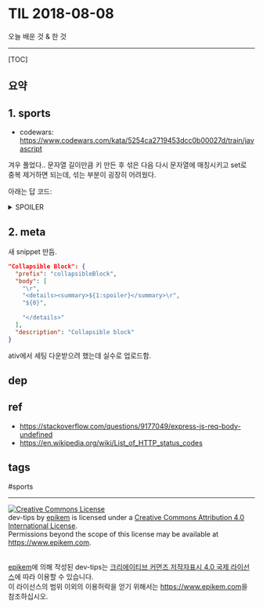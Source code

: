 # TIL 2018-08-08

오늘 배운 것 & 한 것

--------------------------

[TOC]
## 요약

## 1. sports
- codewars: https://www.codewars.com/kata/5254ca2719453dcc0b00027d/train/javascript

겨우 풀었다.. 문자열 길이만큼 키 만든 후 섞은 다음 다시 문자열에 매칭시키고 set로 중복 제거하면 되는데, 섞는 부분이 굉장히 어려웠다.


아래는 답 코드:

<details><summary>SPOILER</summary>

```js
var keys;
function permutations(string) {
  let chars = string.split('');
  let arr = [...Array(string.length).keys()];
  keys = arr;
  let sets = new Set([...keys]);
  let combis = getCombis(arr, 0, sets, '');
  console.log(combis);
  let ans = [];
  combis.forEach(e=>{
    let target = [];
    if(e.length!=keys.length){
      target = [...e.split(',')];
    }
    else target = [e];
    
    ans.push(target.map(i=>{
      return i.split('').map(x=>string[x]).join('');
    }))
  });
  ans = ans.reduce((acc, val) => acc.concat(val), []);
  console.log([...new Set(ans)]);
  return [...new Set(ans)];
}

function getCombis(arr, currentIndex, currentSets, str){
  if(currentIndex == arr.length) return (str + [...currentSets]);
  let index, sets,ks;
  [index, sets] = [currentIndex, currentSets];
  let ans = [];
  [...sets].forEach((e,i,a)=>{
    ks = [...keys];
    if(sets.has(e)){
      sets.delete(e);
      ans.push([getCombis(arr, index+1, sets, str+e)].join(''));
      sets.add(e);
    }
  });
  return ans;
}
```

</details>



## 2. meta

새 snippet 만듬.

```json
"Collapsible Block": {
  "prefix": "collapsibleBlock",
  "body": [
    "\r",
    "<details><summary>${1:spoiler}</summary>\r",
    "${0}",
    
    "</details>"
  ],
  "description": "Collapsible block"
}
```

ativ에서 세팅 다운받으려 했는데 실수로 업로드함.

## dep

## ref
- https://stackoverflow.com/questions/9177049/express-js-req-body-undefined
- https://en.wikipedia.org/wiki/List_of_HTTP_status_codes
## tags
  #sports



--------------------------


<!-- license start -->

<a rel="license" href="http://creativecommons.org/licenses/by/4.0/"><img alt="Creative Commons License" style="border-width:0" src="https://i.creativecommons.org/l/by/4.0/88x31.png" /></a>
<br /><span xmlns:dct="http://purl.org/dc/terms/" property="dct:title">dev-tips</span> by <a xmlns:cc="http://creativecommons.org/ns#" href="https://www.github.com/epikem/dev-tips" property="cc:attributionName" rel="cc:attributionURL">epikem</a> is licensed under a <a rel="license" href="http://creativecommons.org/licenses/by/4.0/">Creative Commons Attribution 4.0 International License</a>.<br />Permissions beyond the scope of this license may be available at <a xmlns:cc="http://creativecommons.org/ns#" href="https://www.epikem.com" rel="cc:morePermissions">https://www.epikem.com</a>.

<br /><a xmlns:cc="http://creativecommons.org/ns#" href="https://www.github.com/epikem/dev-tips" property="cc:attributionName" rel="cc:attributionURL">epikem</a>에 의해 작성된 <span xmlns:dct="http://purl.org/dc/terms/" property="dct:title">dev-tips</span>는 <a rel="license" href="http://creativecommons.org/licenses/by/4.0/">크리에이티브 커먼즈 저작자표시 4.0 국제 라이선스</a>에 따라 이용할 수 있습니다.<br />이 라이선스의 범위 이외의 이용허락을 얻기 위해서는 <a xmlns:cc="http://creativecommons.org/ns#" href="https://www.epikem.com" rel="cc:morePermissions">https://www.epikem.com</a>을 참조하십시오.

<!-- license end -->